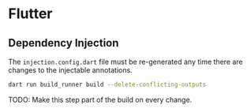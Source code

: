 # Flutter

## Dependency Injection

The `injection.config.dart` file must be re-generated any time there are changes to the injectable annotations.

```sh
dart run build_runner build --delete-conflicting-outputs
```

TODO: Make this step part of the build on every change.
